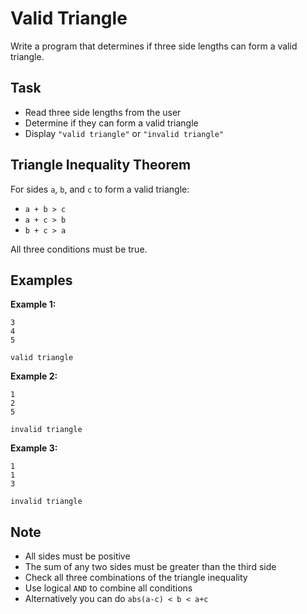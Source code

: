 # Valid Triangle

Write a program that determines if three side lengths can form a valid triangle.

## Task

- Read three side lengths from the user
- Determine if they can form a valid triangle
- Display `"valid triangle"` or `"invalid triangle"`

## Triangle Inequality Theorem

For sides `a`, `b`, and `c` to form a valid triangle:

- `a + b > c`
- `a + c > b`
- `b + c > a`

All three conditions must be true.

## Examples

**Example 1:**

```
3
4
5
```

```
valid triangle
```

**Example 2:**

```
1
2
5
```

```
invalid triangle
```

**Example 3:**

```
1
1
3
```

```
invalid triangle
```

## Note

- All sides must be positive
- The sum of any two sides must be greater than the third side
- Check all three combinations of the triangle inequality
- Use logical `AND` to combine all conditions
- Alternatively you can do `abs(a-c) < b < a+c`
